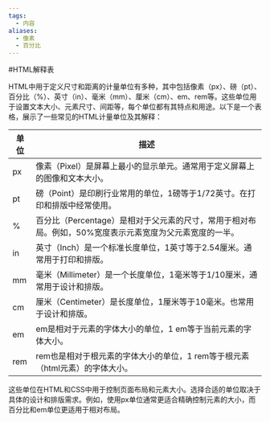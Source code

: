 ```yaml
---
tags:
  - 内容
aliases:
  - 像素
  - 百分比
---
```

#HTML解释表 

HTML中用于定义尺寸和距离的计量单位有多种，其中包括像素（px）、磅（pt）、百分比（%）、英寸（in）、毫米（mm）、厘米（cm）、em、rem等。这些单位用于设置文本大小、元素尺寸、间距等，每个单位都有其特点和用途。以下是一个表格，展示了一些常见的HTML计量单位及其解释：

| 单位   | 描述                                                                                         |
|--------|--------------------------------------------------------------------------------------------|
| px     | 像素（Pixel）是屏幕上最小的显示单元。通常用于定义屏幕上的图像和文本大小。              |
| pt     | 磅（Point）是印刷行业常用的单位，1磅等于1/72英寸。在打印和排版中经常使用。             |
| %      | 百分比（Percentage）是相对于父元素的尺寸，常用于相对布局。例如，50%宽度表示元素宽度为父元素宽度的一半。 |
| in     | 英寸（Inch）是一个标准长度单位，1英寸等于2.54厘米。通常用于打印和排版。                  |
| mm     | 毫米（Millimeter）是一个长度单位，1毫米等于1/10厘米，通常用于设计和排版。                |
| cm     | 厘米（Centimeter）是长度单位，1厘米等于10毫米。也常用于设计和排版。                   |
| em     | em是相对于元素的字体大小的单位，1 em等于当前元素的字体大小。                           |
| rem    | rem也是相对于根元素的字体大小的单位，1 rem等于根元素（html元素）的字体大小。             |

这些单位在HTML和CSS中用于控制页面布局和元素大小。选择合适的单位取决于具体的设计和排版需求。例如，使用px单位通常更适合精确控制元素的大小，而百分比和em单位更适用于相对布局。
